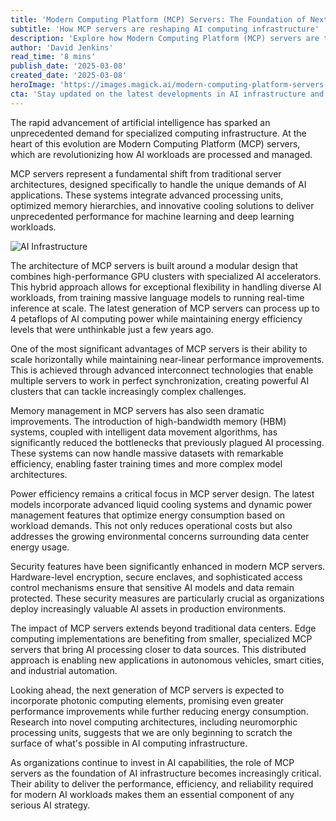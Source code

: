 ```yaml
---
title: 'Modern Computing Platform (MCP) Servers: The Foundation of Next-Generation AI Infrastructure'
subtitle: 'How MCP servers are reshaping AI computing infrastructure'
description: 'Explore how Modern Computing Platform (MCP) servers are transforming AI infrastructure with specialized architecture designed for machine learning and deep learning workloads. These systems combine advanced GPU clusters, optimized memory systems, and innovative cooling solutions to deliver unprecedented AI computing performance while maintaining energy efficiency.'
author: 'David Jenkins'
read_time: '8 mins'
publish_date: '2025-03-08'
created_date: '2025-03-08'
heroImage: 'https://images.magick.ai/modern-computing-platform-servers.jpg'
cta: 'Stay updated on the latest developments in AI infrastructure and MCP server technology by following us on LinkedIn. Join our community of technology professionals and industry experts sharing insights on the future of AI computing.'
---
```


The rapid advancement of artificial intelligence has sparked an unprecedented demand for specialized computing infrastructure. At the heart of this evolution are Modern Computing Platform (MCP) servers, which are revolutionizing how AI workloads are processed and managed.

MCP servers represent a fundamental shift from traditional server architectures, designed specifically to handle the unique demands of AI applications. These systems integrate advanced processing units, optimized memory hierarchies, and innovative cooling solutions to deliver unprecedented performance for machine learning and deep learning workloads.

![AI Infrastructure](https://i.magick.ai/PIXE/1738406181100_magick_img.webp)

The architecture of MCP servers is built around a modular design that combines high-performance GPU clusters with specialized AI accelerators. This hybrid approach allows for exceptional flexibility in handling diverse AI workloads, from training massive language models to running real-time inference at scale. The latest generation of MCP servers can process up to 4 petaflops of AI computing power while maintaining energy efficiency levels that were unthinkable just a few years ago.

One of the most significant advantages of MCP servers is their ability to scale horizontally while maintaining near-linear performance improvements. This is achieved through advanced interconnect technologies that enable multiple servers to work in perfect synchronization, creating powerful AI clusters that can tackle increasingly complex challenges.

Memory management in MCP servers has also seen dramatic improvements. The introduction of high-bandwidth memory (HBM) systems, coupled with intelligent data movement algorithms, has significantly reduced the bottlenecks that previously plagued AI processing. These systems can now handle massive datasets with remarkable efficiency, enabling faster training times and more complex model architectures.

Power efficiency remains a critical focus in MCP server design. The latest models incorporate advanced liquid cooling systems and dynamic power management features that optimize energy consumption based on workload demands. This not only reduces operational costs but also addresses the growing environmental concerns surrounding data center energy usage.

Security features have been significantly enhanced in modern MCP servers. Hardware-level encryption, secure enclaves, and sophisticated access control mechanisms ensure that sensitive AI models and data remain protected. These security measures are particularly crucial as organizations deploy increasingly valuable AI assets in production environments.

The impact of MCP servers extends beyond traditional data centers. Edge computing implementations are benefiting from smaller, specialized MCP servers that bring AI processing closer to data sources. This distributed approach is enabling new applications in autonomous vehicles, smart cities, and industrial automation.

Looking ahead, the next generation of MCP servers is expected to incorporate photonic computing elements, promising even greater performance improvements while further reducing energy consumption. Research into novel computing architectures, including neuromorphic processing units, suggests that we are only beginning to scratch the surface of what's possible in AI computing infrastructure.

As organizations continue to invest in AI capabilities, the role of MCP servers as the foundation of AI infrastructure becomes increasingly critical. Their ability to deliver the performance, efficiency, and reliability required for modern AI workloads makes them an essential component of any serious AI strategy.